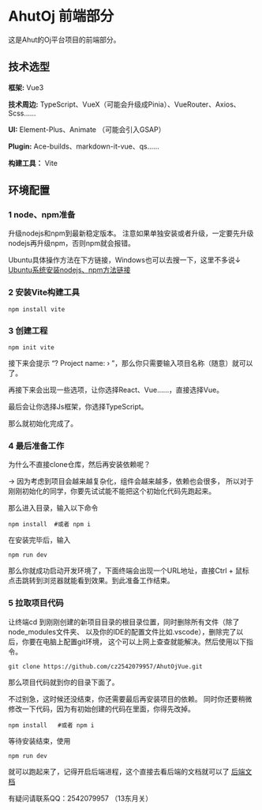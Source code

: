 
# AhutOj 前端部分

这是Ahut的Oj平台项目的前端部分。


## 技术选型

**框架:** Vue3

**技术周边:** TypeScript、VueX（可能会升级成Pinia）、VueRouter、Axios、Scss……

**UI:** Element-Plus、Animate （可能会引入GSAP）

**Plugin:** Ace-builds、markdown-it-vue、qs……

**构建工具：** Vite


## 环境配置
### 1 node、npm准备
升级nodejs和npm到最新稳定版本。
注意如果单独安装或者升级，一定要先升级nodejs再升级npm，否则npm就会报错。

Ubuntu具体操作方法在下方链接，Windows也可以去搜一下，这里不多说↓  
[Ubuntu系统安装nodejs、npm方法链接](https://blog.csdn.net/Elford/article/details/123337667)

### 2 安装Vite构建工具
```command
npm install vite
```

### 3 创建工程
```command
npm init vite 
```
接下来会提示 “? Project name: › ”，那么你只需要输入项目名称（随意）就可以了。

再接下来会出现一些选项，让你选择React、Vue……，直接选择Vue。

最后会让你选择Js框架，你选择TypeScript。

那么就初始化完成了。

### 4 最后准备工作
为什么不直接clone仓库，然后再安装依赖呢？

-> 因为考虑到项目会越来越复杂化，组件会越来越多，依赖也会很多，
所以对于刚刚初始化的同学，你要先试试能不能把这个初始化代码先跑起来。

那么进入目录，输入以下命令
```
npm install  #或者 npm i
```

在安装完毕后，输入
```
npm run dev
```

那么你就成功启动开发环境了，下面终端会出现一个URL地址，直接Ctrl + 鼠标
点击跳转到浏览器就能看到效果。到此准备工作结束。

### 5 拉取项目代码
让终端cd 到刚刚创建的新项目目录的根目录位置，同时删除所有文件（除了node_modules文件夹、
以及你的IDE的配置文件比如.vscode），删除完了以后，你要在电脑上配置git环境，
这个可以上网上查查就能解决。然后使用以下指令。
```
git clone https://github.com/cz2542079957/AhutOjVue.git
```

那么项目代码就到你的目录下面了。

不过别急，这时候还没结束，你还需要最后再安装项目的依赖。
同时你还要稍微修改一下代码，因为有初始创建的代码在里面，你得先改掉。
```
npm install   #或者 npm i
```
等待安装结束，使用
```
npm run dev
```
就可以跑起来了，记得开启后端进程，这个直接去看后端的文档就可以了
[后端文档](https://gitee.com/practice-platform_a2571717957/ahut-onlinjudge-a.git)

有疑问请联系QQ：2542079957 （13东月关）